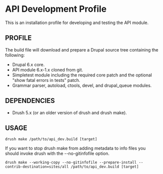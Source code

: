 API Development Profile
=======================

This is an installation profile for developing and testing the API module.

PROFILE
-------

The build file will download and prepare a Drupal source tree containing the
following:

* Drupal 6.x core.
* API module 6.x-1.x cloned from git.
* Simpletest module including the required core patch and the optional "show
  fatal errors in tests" patch.
* Grammar parser, autoload, ctools, devel, and drupal_queue modules.

DEPENDENCIES
------------

* Drush 5.x (or an older version of drush and drush make).

USAGE
-----

```
drush make /path/to/api_dev.build [target]
```

If you want to stop drush make from adding metadata to info files you should
invoke drush with the --no-gitinfofile option.

```
drush make --working-copy --no-gitinfofile --prepare-install --contrib-destination=sites/all /path/to/api_dev.build [target]
```

